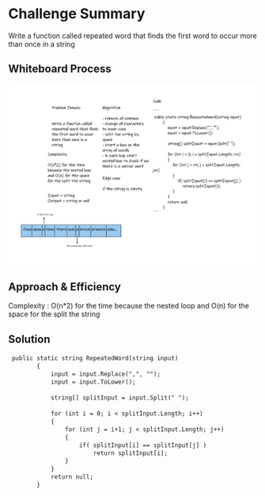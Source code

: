 # Challenge Summary
Write a function called repeated word that finds the first word to occur more than once in a string

## Whiteboard Process
![](./Whiteboard.png)

## Approach & Efficiency
Complexity : O(n*2) for the time because the nested loop
and O(n) for the space for the split the string 

## Solution
```
 public static string RepeatedWord(string input)
        {
            input = input.Replace(",", "");
            input = input.ToLower();
            
            string[] splitInput = input.Split(" ");

            for (int i = 0; i < splitInput.Length; i++)
            {
                for (int j = i+1; j < splitInput.Length; j++)
                {
                    if( splitInput[i] == splitInput[j] )
                        return splitInput[i];
                }
            }
            return null;    
        }
```